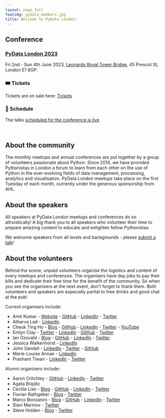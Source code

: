 ```yaml
---
layout: page_full
featimg: pydata_members.jpg
title: Welcome to PyData London!
---
```


## Conference

### [PyData London 2023](https://pydata.org/london2023/)

Fri 2nd - Sun 4th June 2023, [Leonardo Royal Tower Bridge](https://www.leonardo-hotels.com/london/leonardo-royal-hotel-london-tower-bridge), 45 Prescot St, London E1 8GP.

### 🎟 Tickets 

Tickets are on sale here: [Tickets](https://pydata.org/london2023/tickets/)

### 📆 Schedule

The talks [scheduled for the conference is live](https://london2023.pydata.org/cfp/schedule/)

<br/>

## About the community

The monthly meetups and annual conferences are put together by a group of volunteers passionate about Python. Since 2014, we have provided Pythonistas in London a forum to learn from each other on the use of Python in the ever-evolving fields of data management, processing, analytics and visualisation.
PyData London meetups take place on the first Tuesday of each month, currently under the generous sponsorship from AHL. 

## About the speakers
All speakers at PyData London meetups and conferences do so altruistically! A big thank you to all speakers who volunteer their time to prepare amazing content to educate and enlighten fellow Pythonistas.

We welcome speakers from all levels and backgrounds - please [submit a talk](/submit-a-talk)!

## About the volunteers
Behind the scene, unpaid volunteers organise the logistics and content of every meetups and conferences. The organisers have day jobs to pay their bills and dedicate their free time for the benefit of the community. So when you see the organisers at the next event, don't forget to thank them. Both volunteers and speakers are especially partial to free drinks and good chat at the pub!

Current organisers include:

* Amit Kumar - [Website](https://iamit.in/blog) - [GitHub](https://github.com/aktech) - [LinkedIn](https://www.linkedin.com/in/iaktech) - [Twitter](https://twitter.com/iaktech)
* Atharva Lad - [LinkedIn](https://www.linkedin.com/in/atharvalad/)
* Cheuk Ting Ho - [Blog](https://cheuk.dev/) - [GitHub](https://github.com/Cheukting) - [LinkedIn](https://www.linkedin.com/in/cheukting-ho) - [Twitter](https://twitter.com/cheukting_ho) - [YouTube](https://www.youtube.com/%40cheuktingho)
* Emlyn Clay - [Twitter](https://twitter.com/emlynclay) - [LinkedIn](https://www.linkedin.com/in/emlynclay/) - [GitHub](https://github.com/emlync) - [Twitter](https://twitter.com/emlynclay)
* Ian Ozsvald - [Blog](http://ianozsvald.com/) - [GitHub](https://github.com/ianozsvald) - [LinkedIn](https://www.linkedin.com/in/ianozsvald) - [Twitter](https://twitter.com/ianozsvald)
* Jessica Walkenhorst - [LinkedIn](https://www.linkedin.com/in/jessica-walkenhorst/)
* John Sandall - [LinkedIn](https://www.linkedin.com/in/johnsandall) - [Twitter](https://twitter.com/john_sandall) - [GitHub](https://github.com/john-sandall/)
* Marie-Louise Annan - [LinkedIn](https://www.linkedin.com/in/marie-louise-annan-18776529/)
* Prashant Tiwari - [LinkedIn](https://www.linkedin.com/in/prashanttiwari247/) - [Twitter](https://twitter.com/PT_247)

Alumni organisers include:

* Aaron Critchley - [GitHub](https://github.com/aaroncritchley) - [LinkedIn](https://www.linkedin.com/in/aaroncritchley/) - [Twitter](https://twitter.com/aaroncritchley)
* Agata Brajdic
* Cecilia Liao - [Blog](http://cecilialiao.com/) - [GitHub](https://github.com/cecilialiao) - [LinkedIn](https://www.linkedin.com/in/cecilialiao) - [Twitter](https://twitter.com/cecilialiao)
* Florian Rathgeber - [Blog](https://kynan.github.io) - [Twitter](https://twitter.com/frathgeber)
* Marco Bonzanini - [Blog](https://marcobonzanini.com/) - [GitHub](https://github.com/bonzanini) - [LinkedIn](https://www.linkedin.com/in/marcobonzanini) - [Twitter](https://twitter.com/marcobonzanini)
* Slavi Marinov - [Twitter](https://twitter.com/slavitweets)
* Steve Holden - [Blog](http://holdenweb.blogspot.co.uk/) - [Twitter](https://twitter.com/holdenweb)
